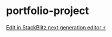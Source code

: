 # portfolio-project

[Edit in StackBlitz next generation editor ⚡️](https://stackblitz.com/~/github.com/AhtnamasAyirpuna/portfolio-project)
